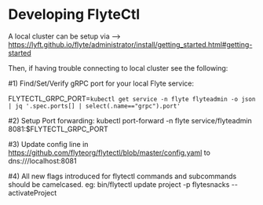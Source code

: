 # Developing FlyteCtl

A local cluster can be setup via --> https://lyft.github.io/flyte/administrator/install/getting_started.html#getting-started

Then, if having trouble connecting to local cluster see the following:


#1) Find/Set/Verify gRPC port for your local Flyte service:

FLYTECTL_GRPC_PORT=`kubectl get service -n flyte flyteadmin -o json | jq '.spec.ports[] | select(.name=="grpc").port'`

#2) Setup Port forwarding: kubectl port-forward -n flyte service/flyteadmin 8081:$FLYTECTL_GRPC_PORT

#3) Update config line in https://github.com/flyteorg/flytectl/blob/master/config.yaml to dns:///localhost:8081

#4) All new flags introduced for flytectl commands and subcommands should be camelcased. eg: bin/flytectl update project -p flytesnacks --activateProject
